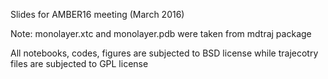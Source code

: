 Slides for AMBER16 meeting (March 2016)

Note: monolayer.xtc and monolayer.pdb were taken from mdtraj package

All notebooks, codes, figures are subjected to BSD license while trajecotry files are subjected 
to GPL license
